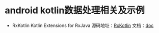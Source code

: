 # android kotlin数据处理相关及示例

* RxKotlin  Kotlin Extensions for RxJava
源码地址：[RxKotlin](https://github.com/ReactiveX/RxKotlin) 文档：[doc](https://github.com/ReactiveX/RxKotlin/blob/master/README.md)
